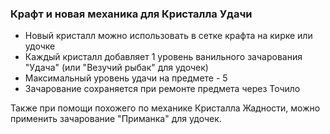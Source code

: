 ### Крафт и новая механика для Кристалла Удачи

- Новый кристалл можно использовать в сетке крафта на кирке или удочке
- Каждый кристалл добавляет 1 уровень ванильного зачарования "Удача" (или "Везучий рыбак" для удочек)
- Максимальный уровень удачи на предмете - 5
- Зачарование сохраняется при ремонте предмета через Точило

Также при помощи похожего по механике Кристалла Жадности, можно применить зачарование "Приманка" для удочек.